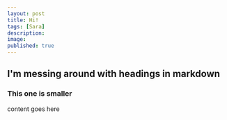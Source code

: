 ```yaml
---
layout: post
title: Hi!
tags: [Sara]
description:
image:
published: true
---
```


## I'm messing around with headings in markdown

### This one is smaller

content goes here
